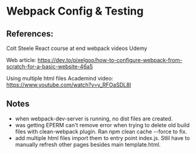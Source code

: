 # Webpack Config & Testing

## References:

Colt Steele React course at end webpack videos Udemy

Web article:
https://dev.to/pixelgoo/how-to-configure-webpack-from-scratch-for-a-basic-website-46a5

Using multiple html files Academind video:
https://www.youtube.com/watch?v=y_RFOaSDL8I

## Notes

- when webpack-dev-server is running, no dist files are created.
- was getting EPERM can't remove error when trying to delete old build files with clean-webpack plugin. Ran npm clean cache --force to fix.
- add multiple html files import them to entry point index.js. Stlil have to manually refresh other pages besides main template.html.
